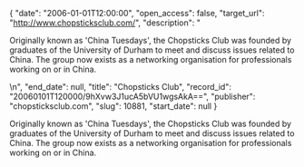 {
  "date": "2006-01-01T12:00:00", 
  "open_access": false, 
  "target_url": "http://www.chopsticksclub.com/", 
  "description": "<p>Originally known as 'China Tuesdays', the Chopsticks Club was founded by graduates of the University of Durham to meet and discuss issues related to China. The group now exists as a networking organisation for professionals working on or in China.</p>\n", 
  "end_date": null, 
  "title": "Chopsticks Club", 
  "record_id": "20060101T120000/9hXvw3J1ucA5bVU1wgsAkA==", 
  "publisher": "chopsticksclub.com", 
  "slug": 10881, 
  "start_date": null
}

<p>Originally known as 'China Tuesdays', the Chopsticks Club was founded by graduates of the University of Durham to meet and discuss issues related to China. The group now exists as a networking organisation for professionals working on or in China.</p>
